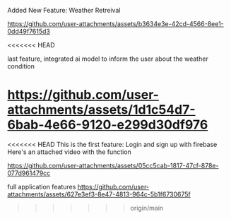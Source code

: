 Added New Feature: Weather Retreival

https://github.com/user-attachments/assets/b3634e3e-42cd-4566-8ee1-0dd49f7615d3

<<<<<<< HEAD

last feature, integrated ai model to inform the user about the weather condition


https://github.com/user-attachments/assets/1d1c54d7-6bab-4e66-9120-e299d30df976
=======
<<<<<<< HEAD
This is the first feature: Login and sign up with firebase 
Here's an attached video with the function

https://github.com/user-attachments/assets/05cc5cab-1817-47cf-878e-077d961479cc

full application features
https://github.com/user-attachments/assets/627e3ef3-8e47-4813-964c-5b1f6730675f
>>>>>>> origin/main

